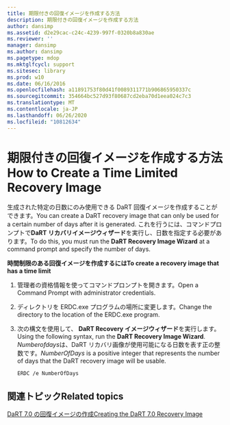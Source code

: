 ```yaml
---
title: 期限付きの回復イメージを作成する方法
description: 期限付きの回復イメージを作成する方法
author: dansimp
ms.assetid: d2e29cac-c24c-4239-997f-0320b8a830ae
ms.reviewer: ''
manager: dansimp
ms.author: dansimp
ms.pagetype: mdop
ms.mktglfcycl: support
ms.sitesec: library
ms.prod: w10
ms.date: 06/16/2016
ms.openlocfilehash: a11891753f80d41f0089311771b906865950337c
ms.sourcegitcommit: 354664bc527d93f80687cd2eba70d1eea024c7c3
ms.translationtype: MT
ms.contentlocale: ja-JP
ms.lasthandoff: 06/26/2020
ms.locfileid: "10812634"
---
```

# <span data-ttu-id="cc69b-103">期限付きの回復イメージを作成する方法</span><span class="sxs-lookup"><span data-stu-id="cc69b-103">How to Create a Time Limited Recovery Image</span></span>


<span data-ttu-id="cc69b-104">生成された特定の日数にのみ使用できる DaRT 回復イメージを作成することができます。</span><span class="sxs-lookup"><span data-stu-id="cc69b-104">You can create a DaRT recovery image that can only be used for a certain number of days after it is generated.</span></span> <span data-ttu-id="cc69b-105">これを行うには、コマンドプロンプトで**DaRT リカバリイメージウィザード**を実行し、日数を指定する必要があります。</span><span class="sxs-lookup"><span data-stu-id="cc69b-105">To do this, you must run the **DaRT Recovery Image Wizard** at a command prompt and specify the number of days.</span></span>

**<span data-ttu-id="cc69b-106">時間制限のある回復イメージを作成するには</span><span class="sxs-lookup"><span data-stu-id="cc69b-106">To create a recovery image that has a time limit</span></span>**

1.  <span data-ttu-id="cc69b-107">管理者の資格情報を使ってコマンドプロンプトを開きます。</span><span class="sxs-lookup"><span data-stu-id="cc69b-107">Open a Command Prompt with administrator credentials.</span></span>

2.  <span data-ttu-id="cc69b-108">ディレクトリを ERDC.exe プログラムの場所に変更します。</span><span class="sxs-lookup"><span data-stu-id="cc69b-108">Change the directory to the location of the ERDC.exe program.</span></span>

3.  <span data-ttu-id="cc69b-109">次の構文を使用して、 **DaRT Recovery イメージウィザード**を実行します。</span><span class="sxs-lookup"><span data-stu-id="cc69b-109">Using the following syntax, run the **DaRT Recovery Image Wizard**.</span></span> <span data-ttu-id="cc69b-110">*Numberofdays*は、DaRT リカバリ画像が使用可能になる日数を表す正の整数です。</span><span class="sxs-lookup"><span data-stu-id="cc69b-110">*NumberOfDays* is a positive integer that represents the number of days that the DaRT recovery image will be usable.</span></span>

    ``` syntax
    ERDC /e NumberOfDays
    ```

## <span data-ttu-id="cc69b-111">関連トピック</span><span class="sxs-lookup"><span data-stu-id="cc69b-111">Related topics</span></span>


[<span data-ttu-id="cc69b-112">DaRT 7.0 の回復イメージの作成</span><span class="sxs-lookup"><span data-stu-id="cc69b-112">Creating the DaRT 7.0 Recovery Image</span></span>](creating-the-dart-70-recovery-image-dart-7.md)

 

 





